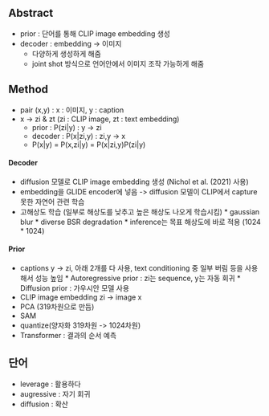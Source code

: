 ## Abstract
* prior : 단어를 통해 CLIP image embedding 생성
* decoder : embedding -> 이미지
    * 다양하게 생성하게 해줌
    * joint shot 방식으로 언어안에서 이미지 조작 가능하게 해줌



## Method
* pair (x,y) : x : 이미지, y : caption
* x -> zi & zt   (zi : CLIP image, zt : text embedding)
    * prior : P(zi|y) : y -> zi
    * decoder : P(x|zi,y) : zi,y -> x
    * P(x|y) = P(x,zi|y) = P(x|zi,y)P(zi|y)


#### Decoder
* diffusion 모델로 CLIP image embedding 생성 (Nichol et al. (2021) 사용)
* embedding을 GLIDE encoder에 넣음 -> diffusion 모델이 CLIP에서 capture 못한 자연어 관련 학습
* 고해상도 학습 (일부로 해상도를 낮추고 높은 해상도 나오게 학습시킴)
      * gaussian blur
      * diverse BSR degradation
      * inference는 목표 해상도에 바로 적용 (1024 * 1024)

#### Prior
* captions y -> zi, 아래 2개를 다 사용, text conditioning 중 일부 버림 등을 사용해서 성능 높임
      * Autoregressive prior : zi는 sequence, y는 자동 회귀
      * Diffusion prior : 가우시안 모델 사용
* CLIP image embedding zi -> image x
* PCA (319차원으로 만듬)
* SAM 
* quantize(양자화 319차원 -> 1024차원)
* Transformer : 결과의 순서 예측











## 단어
* leverage : 활용하다
* augressive : 자기 회귀
* diffusion : 확산
